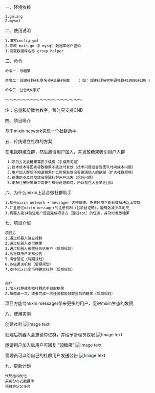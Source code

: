 
一、环境依赖
	
	1.golang 
	2.mysql

二、使用说明

	1.填写config.yml
	2.修改 main.go 中 mysql 数据库帐户密码
	3.设置数据库名称 group_helper


三、命令

	命令一：领糖果

	命令二：创建社群#社群名称#总量#份数   （ 如：创建社群#吹牛逼社群#10000#100 ）

	命令三：公告#大家好

～～～～～～～～～～～～～～～～～～

注：总量和份数为数字，暂时只支持CNB

四、项目简介

基于mixin network实现一个社群助手

五、传统建立社群的方案

在电报群建立群，然后邀请用户加入，并发放糖果吸引用户入群

	 1.项目方发放糖果需要手续费（手续费问题）
	 2.技术成本等因素导致糖果不能及时发放（技术问题或者说团队时间成本问题）
	 3.用户加入群后不知道糖果什么时候发放没有邀请他人的欲望（扩大社群规模）
	 4.糖果的不及时发放会导致社群用户流失（信任问题）
	 5.电报注册很简单只需要手机号验证即可，所以存在大量羊毛团队

六、为什么mixin上适合做社群助手
	
	1.基于mixin network + messager 这种快捷、免费环境下能有效解决以上弊端
	2.并且通过mixin messager的注册机制（谷歌验证码），能有效减少羊毛党
	3.机器人能24验证用户是否完成项目方（通过api）的任务，并及时发放糖果

七、项目介绍
	
	项目方
	1.通过机器人建立社群  
	2.通过机器人支付糖果  
	3.通过机器人布置任务给用户（后期规划）
	4.给社群用户发布公告 
	5.持仓验证（后期规划）
	6.多级邀请机制（后期规划）
	7.支持mixin全币种建立社群（后期规划）
	

	用户
	1.加入社群就能找社群助手领取糖果
	2.每邀请一次，或者完成一次任务都能领取当前的糖果（后期规划）


项目方能给mixin messager带来更多的用户，促进mixin生态的发展

八、使用实例

创建社群
![Image text](https://raw.githubusercontent.com/ewnk/grouphelper/master/img/2.jpg)

创建后机器人会邀请你进群，并给予管理员权限
![Image text](https://raw.githubusercontent.com/ewnk/grouphelper/master/img/3.jpg)

邀请用户加入后用户可回复 “领糖果”
![Image text](https://raw.githubusercontent.com/ewnk/grouphelper/master/img/4.jpg)

管理员可以给自己的社群用户发送公告
![Image text](https://raw.githubusercontent.com/ewnk/grouphelper/master/img/5.jpg)

九、更新计划

	代码结构优化
	采用分布式数据库
	项目方定义任务
